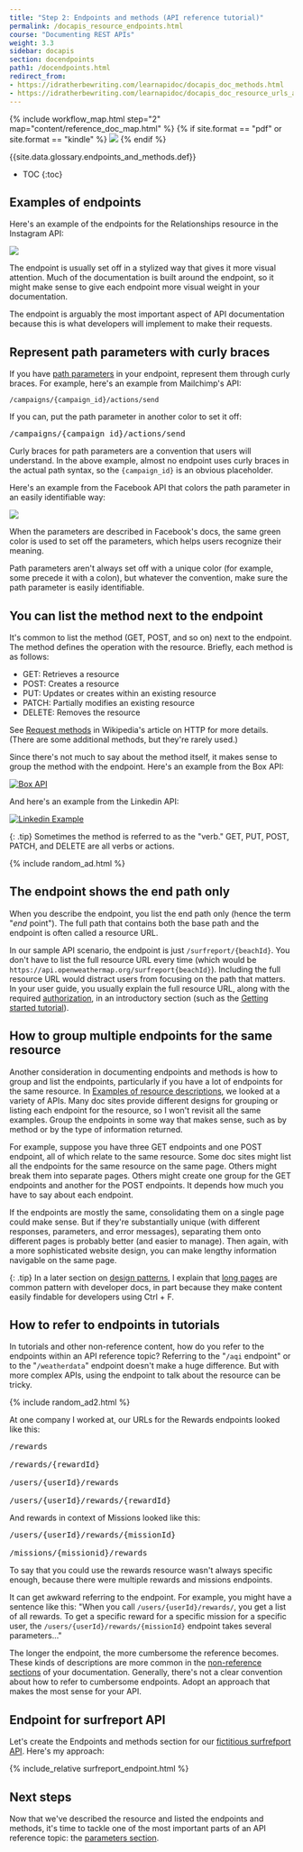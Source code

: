 ```yaml
---
title: "Step 2: Endpoints and methods (API reference tutorial)"
permalink: /docapis_resource_endpoints.html
course: "Documenting REST APIs"
weight: 3.3
sidebar: docapis
section: docendpoints
path1: /docendpoints.html
redirect_from:
- https://idratherbewriting.com/learnapidoc/docapis_doc_methods.html
- https://idratherbewriting.com/learnapidoc/docapis_doc_resource_urls_and_methods.html
---
```


{% include workflow_map.html step="2" map="content/reference_doc_map.html"  %}
{% if site.format == "pdf" or site.format == "kindle" %}
<img src="images/apiref2.png"/>
{% endif %}

{{site.data.glossary.endpoints_and_methods.def}}

* TOC
{:toc}


## Examples of endpoints

Here's an example of the endpoints for the Relationships resource in the Instagram API:

<a class="noExtIcon" href="https://www.instagram.com/developer/endpoints/relationships/"><img src="images/instagramurlexample.png" /></a>

The endpoint is usually set off in a stylized way that gives it more visual attention. Much of the documentation is built around the endpoint, so it might make sense to give each endpoint more visual weight in your documentation.

The endpoint is arguably the most important aspect of API documentation because this is what developers will implement to make their requests.

## Represent path parameters with curly braces

If you have [path parameters](docapis_doc_parameters.html#path_parameters) in your endpoint, represent them through curly braces. For example, here's an example from Mailchimp's API:

```
/campaigns/{campaign_id}/actions/send
```

If you can, put the path parameter in another color to set it off:

<pre>
/campaigns/<span class="orange">{campaign_id}</span>/actions/send
</pre>

Curly braces for path parameters are a convention that users will understand. In the above example, almost no endpoint uses curly braces in the actual path syntax, so the `{campaign_id}` is an obvious placeholder.

Here's an example from the Facebook API that colors the path parameter in an easily identifiable way:

<a href="https://developers.facebook.com/docs/graph-api/reference/v2.11/achievement/" class="noExtIcon"><img src="images/facebookapicolor.png"/></a>

When the parameters are described in Facebook's docs, the same green color is used to set off the parameters, which helps users recognize their meaning.

Path parameters aren't always set off with a unique color (for example, some precede it with a colon), but whatever the convention, make sure the path parameter is easily identifiable.

## You can list the method next to the endpoint

It's common to list the method (GET, POST, and so on) next to the endpoint. The method defines the operation with the resource. Briefly, each method is as follows:

* GET: Retrieves a resource
* POST: Creates a resource
* PUT: Updates or creates within an existing resource
* PATCH: Partially modifies an existing resource
* DELETE: Removes the resource

See [Request methods](https://en.wikipedia.org/wiki/Hypertext_Transfer_Protocol#Request_methods) in Wikipedia's article on HTTP for more details. (There are some additional methods, but they're rarely used.)

Since there's not much to say about the method itself, it makes sense to group the method with the endpoint. Here's an example from the Box API:

<a href="https://developer.box.com/reference/#add-a-comment-to-an-item" class="noExtIcon"><img src="images/methodwithendpoint.png" alt="Box API" /></a>

And here's an example from the Linkedin API:

<a class="noCrossRef" href="https://developer.linkedin.com/docs/rest-api" class="noExtIcon"><img src="images/linkedinexample.png" alt="Linkedin Example" /></a>

{: .tip}
Sometimes the method is referred to as the "verb." GET, PUT, POST, PATCH, and DELETE are all verbs or actions.

{% include random_ad.html %}

## The endpoint shows the end path only

When you describe the endpoint, you list the end path only (hence the term "*end* point"). The full path that contains both the base path and the endpoint is often called a resource URL.

In our sample API scenario, the endpoint is just `/surfreport/{beachId}`. You don't have to list the full resource URL every time (which would be `https://api.openweathermap.org/surfreport{beachId}`). Including the full resource URL would distract users from focusing on the path that matters. In your user guide, you usually explain the full resource URL, along with the required [authorization](docapis_more_about_authorization.html), in an introductory section (such as the [Getting started tutorial](docapis_doc_getting_started_section.html)).

## How to group multiple endpoints for the same resource

Another consideration in documenting endpoints and methods is how to group and list the endpoints, particularly if you have a lot of endpoints for the same resource. In [Examples of resource descriptions](docapis_resource_descriptions.html#examples), we looked at a variety of APIs. Many doc sites provide different designs for grouping or listing each endpoint for the resource, so I won't revisit all the same examples. Group the endpoints in some way that makes sense, such as by method or by the type of information returned.

For example, suppose you have three GET endpoints and one POST endpoint, all of which relate to the same resource. Some doc sites might list all the endpoints for the same resource on the same page. Others might break them into separate pages. Others might create one group for the GET endpoints and another for the POST endpoints. It depends how much you have to say about each endpoint.

If the endpoints are mostly the same, consolidating them on a single page could make sense. But if they're substantially unique (with different responses, parameters, and error messages), separating them onto different pages is probably better (and easier to manage). Then again, with a more sophisticated website design, you can make lengthy information navigable on the same page.

{: .tip}
In a later section on [design patterns](pubapis_design_patterns.html), I explain that [long pages](pubapis_design_patterns.html#longish_pages) are common pattern with developer docs, in part because they make content easily findable for developers using Ctrl + F.

## How to refer to endpoints in tutorials

In tutorials and other non-reference content, how do you refer to the endpoints within an API reference topic? Referring to the "`/aqi` endpoint" or to the "`/weatherdata`" endpoint doesn't make a huge difference. But with more complex APIs, using the endpoint to talk about the resource can be tricky.

{% include random_ad2.html %}

At one company I worked at, our URLs for the Rewards endpoints looked like this:

<pre>
/rewards

/rewards/<span class="orange">{rewardId}</span>

/users/<span class="orange">{userId}</span>/rewards

/users/<span class="orange">{userId}</span>/rewards/<span class="orange">{rewardId}</span>
</pre>

And rewards in context of Missions looked like this:

<pre>
/users/<span class="orange">{userId}</span>/rewards/<span class="orange">{missionId}</span>

/missions/<span class="orange">{missionid}</span>/rewards
</pre>

To say that you could use the rewards resource wasn't always specific enough, because there were multiple rewards and missions endpoints.

It can get awkward referring to the endpoint. For example, you might have a sentence like this: "When you call `/users/{userId}/rewards/`, you get a list of all rewards. To get a specific reward for a specific mission for a specific user, the `/users/{userId}/rewards/{missionId}` endpoint takes several parameters..."

The longer the endpoint, the more cumbersome the reference becomes. These kinds of descriptions are more common in the [non-reference sections](docnonref.html) of your documentation. Generally, there's not a clear convention about how to refer to cumbersome endpoints. Adopt an approach that makes the most sense for your API.

## Endpoint for surfreport API

Let's create the Endpoints and methods section for our [fictitious surfrefport API](docapis_new_endpoint_to_doc.html). Here's my approach:

<div class="docSample">
{% include_relative surfreport_endpoint.html %}
</div>

## Next steps

Now that we've described the resource and listed the endpoints and methods, it's time to tackle one of the most important parts of an API reference topic: the [parameters section](docapis_doc_parameters.html).
